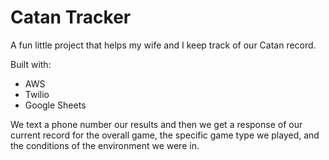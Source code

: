 # Catan Tracker

A fun little project that helps my wife and I keep track of our Catan record. 

Built with:
* AWS
* Twilio
* Google Sheets


We text a phone number our results and then we get a response of our current record for the overall game, the specific game type we played, and the conditions of the environment we were in.